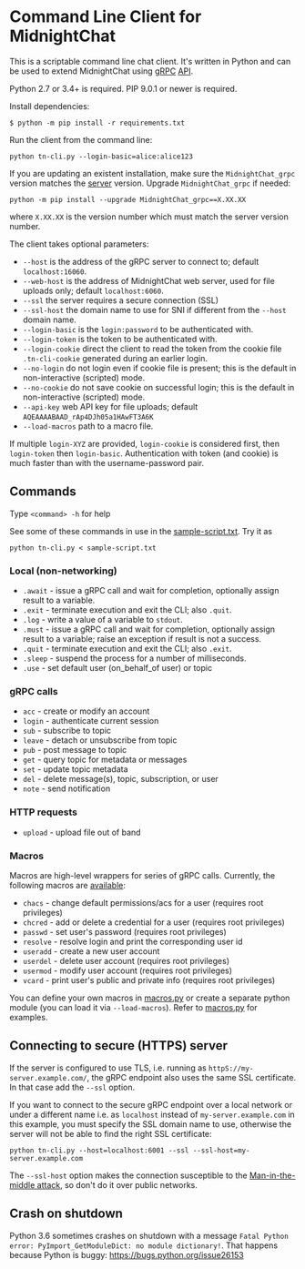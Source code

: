 # Command Line Client for MidnightChat

This is a scriptable command line chat client. It's written in Python and can be used to extend MidnightChat using [gRPC](https://grpc.io) [API](../pbx/).

Python 2.7 or 3.4+ is required. PIP 9.0.1 or newer is required.

Install dependencies:
```
$ python -m pip install -r requirements.txt
```

Run the client from the command line:
```
python tn-cli.py --login-basic=alice:alice123
```

If you are updating an existent installation, make sure the `MidnightChat_grpc` version matches the [server](../server/) version. Upgrade `MidnightChat_grpc` if needed:
```
python -m pip install --upgrade MidnightChat_grpc==X.XX.XX
```
where `X.XX.XX` is the version number which must match the server version number.

The client takes optional parameters:

 * `--host` is the address of the gRPC server to connect to; default `localhost:16060`.
 * `--web-host` is the address of MidnightChat web server, used for file uploads only; default `localhost:6060`.
 * `--ssl` the server requires a secure connection (SSL)
 * `--ssl-host` the domain name to use for SNI if different from the `--host` domain name.
 * `--login-basic` is the `login:password` to be authenticated with.
 * `--login-token` is the token to be authenticated with.
 * `--login-cookie` direct the client to read the token from the cookie file `.tn-cli-cookie` generated during an earlier login.
 * `--no-login` do not login even if cookie file is present; this is the default in non-interactive (scripted) mode.
 * `--no-cookie` do not save cookie on successful login; this is the default in non-interactive (scripted) mode.
 * `--api-key` web API key for file uploads; default `AQEAAAABAAD_rAp4DJh05a1HAwFT3A6K`
 * `--load-macros` path to a macro file.

If multiple `login-XYZ` are provided, `login-cookie` is considered first, then `login-token` then `login-basic`. Authentication with token (and cookie) is much faster than with the username-password pair.

## Commands

Type `<command> -h` for help

See some of these commands in use in the [sample-script.txt](sample-script.txt). Try it as
```
python tn-cli.py < sample-script.txt
```

### Local (non-networking)

* `.await` - issue a gRPC call and wait for completion, optionally assign result to a variable.
* `.exit` - terminate execution and exit the CLI; also `.quit`.
* `.log` - write a value of a variable to `stdout`.
* `.must` - issue a gRPC call and wait for completion, optionally assign result to a variable; raise an exception if result is not a success.
* `.quit` - terminate execution and exit the CLI; also `.exit`.
* `.sleep` - suspend the process for a number of milliseconds.
* `.use` - set default user (on_behalf_of user) or topic

### gRPC calls

* `acc` - create  or modify an account
* `login` - authenticate current session
* `sub` - subscribe to topic
* `leave` - detach or unsubscribe from topic
* `pub` - post message to topic
* `get` - query topic for metadata or messages
* `set` - update topic metadata
* `del` - delete message(s), topic, subscription, or user
* `note` - send notification

### HTTP requests

* `upload` - upload file out of band

### Macros

Macros are high-level wrappers for series of gRPC calls. Currently, the following macros are [available](macros.py):

* `chacs` - change default permissions/acs for a user (requires root privileges)
* `chcred` - add or delete a credential for a user (requires root privileges)
* `passwd` - set user's password (requires root privileges)
* `resolve` - resolve login and print the corresponding user id
* `useradd` - create a new user account
* `userdel` - delete user account (requires root privileges)
* `usermod` - modify user account (requires root privileges)
* `vcard` - print user's public and private info (requires root privileges)

You can define your own macros in [macros.py](macros.py) or create a separate python module (you can load it via `--load-macros`).
Refer to [macros.py](macros.py) for examples.

## Connecting to secure (HTTPS) server

If the server is configured to use TLS, i.e. running as `httpS://my-server.example.com/`, the gRPC endpoint also uses the same SSL certificate. In that case add the `--ssl` option.

If you want to connect to the secure gRPC endpoint over a local network or under a different name i.e. as `localhost` instead of  `my-server.example.com` in this example, you must specify the SSL domain name to use, otherwise the server will not be able to find the right SSL certificate:
```
python tn-cli.py --host=localhost:6001 --ssl --ssl-host=my-server.example.com
```
The `--ssl-host` option makes the connection susceptible to the [Man-in-the-middle attack](https://en.wikipedia.org/wiki/Man-in-the-middle_attack), so don't do it over public networks.

## Crash on shutdown

Python 3.6 sometimes crashes on shutdown with a message `Fatal Python error: PyImport_GetModuleDict: no module dictionary!`. That happens because Python is buggy: https://bugs.python.org/issue26153
